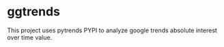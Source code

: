 # ggtrends
This project uses pytrends PYPI to analyze google trends absolute interest over time value.